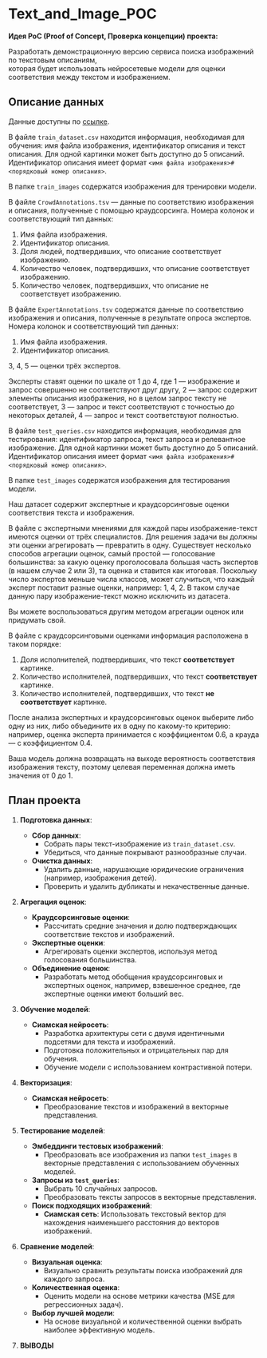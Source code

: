 # Text_and_Image_POC

**Идея PoC (Proof of Concept, Проверка концепции) проекта:**

Разработать демонстрационную версию сервиса поиска изображений по текстовым описаниям, \
которая будет использовать нейросетевые модели для оценки соответствия между текстом и изображением.

## Описание данных

Данные доступны по [ссылке](https://code.s3.yandex.net/datasets/dsplus_integrated_project_4.zip).

В файле `train_dataset.csv` находится информация, необходимая для обучения: имя файла изображения, идентификатор описания и текст описания. Для одной картинки может быть доступно до 5 описаний. Идентификатор описания имеет формат `<имя файла изображения>#<порядковый номер описания>`.

В папке `train_images` содержатся изображения для тренировки модели.

В файле `CrowdAnnotations.tsv` — данные по соответствию изображения и описания, полученные с помощью краудсорсинга. Номера колонок и соответствующий тип данных:

1. Имя файла изображения.
2. Идентификатор описания.
3. Доля людей, подтвердивших, что описание соответствует изображению.
4. Количество человек, подтвердивших, что описание соответствует изображению.
5. Количество человек, подтвердивших, что описание не соответствует изображению.

В файле `ExpertAnnotations.tsv` содержатся данные по соответствию изображения и описания, полученные в результате опроса экспертов. Номера колонок и соответствующий тип данных:

1. Имя файла изображения.
2. Идентификатор описания.

3, 4, 5 — оценки трёх экспертов.

Эксперты ставят оценки по шкале от 1 до 4, где 1 — изображение и запрос совершенно не соответствуют друг другу, 2 — запрос содержит элементы описания изображения, но в целом запрос тексту не соответствует, 3 — запрос и текст соответствуют с точностью до некоторых деталей, 4 — запрос и текст соответствуют полностью.

В файле `test_queries.csv` находится информация, необходимая для тестирования: идентификатор запроса, текст запроса и релевантное изображение. Для одной картинки может быть доступно до 5 описаний. Идентификатор описания имеет формат `<имя файла изображения>#<порядковый номер описания>`.

В папке `test_images` содержатся изображения для тестирования модели.


Наш датасет содержит экспертные и краудсорсинговые оценки соответствия текста и изображения.

В файле с экспертными мнениями для каждой пары изображение-текст имеются оценки от трёх специалистов. Для решения задачи вы должны эти оценки агрегировать — превратить в одну. Существует несколько способов агрегации оценок, самый простой — голосование большинства: за какую оценку проголосовала большая часть экспертов (в нашем случае 2 или 3), та оценка и ставится как итоговая. Поскольку число экспертов меньше числа классов, может случиться, что каждый эксперт поставит разные оценки, например: 1, 4, 2. В таком случае данную пару изображение-текст можно исключить из датасета.

Вы можете воспользоваться другим методом агрегации оценок или придумать свой.

В файле с краудсорсинговыми оценками информация расположена в таком порядке:

1. Доля исполнителей, подтвердивших, что текст **соответствует** картинке.
2. Количество исполнителей, подтвердивших, что текст **соответствует** картинке.
3. Количество исполнителей, подтвердивших, что текст **не соответствует** картинке.

После анализа экспертных и краудсорсинговых оценок выберите либо одну из них, либо объедините их в одну по какому-то критерию: например, оценка эксперта принимается с коэффициентом 0.6, а крауда — с коэффициентом 0.4.

Ваша модель должна возвращать на выходе вероятность соответствия изображения тексту, поэтому целевая переменная должна иметь значения от 0 до 1.

## План проекта

1. **Подготовка данных**:
   - **Сбор данных**:
     - Собрать пары текст-изображение из `train_dataset.csv`.
     - Убедиться, что данные покрывают разнообразные случаи.
   - **Очистка данных**:
     - Удалить данные, нарушающие юридические ограничения (например, изображения детей).
     - Проверить и удалить дубликаты и некачественные данные.

2. **Агрегация оценок**:
   - **Краудсорсинговые оценки**:
     - Рассчитать средние значения и долю подтверждающих соответствие текстов и изображений.
   - **Экспертные оценки**:
     - Агрегировать оценки экспертов, используя метод голосования большинства.
   - **Объединение оценок**:
     - Разработать метод обобщения краудсорсинговых и экспертных оценок, например, взвешенное среднее, где экспертные оценки имеют больший вес.

3. **Обучение моделей**:
   - **Сиамская нейросеть**:
     - Разработка архитектуры сети с двумя идентичными подсетями для текста и изображений.
     - Подготовка положительных и отрицательных пар для обучения.
     - Обучение модели с использованием контрастивной потери.

4. **Векторизация**:
   - **Сиамская нейросеть**:
     - Преобразование текстов и изображений в векторные представления.

5. **Тестирование моделей**:
   - **Эмбеддинги тестовых изображений**:
     - Преобразовать все изображения из папки `test_images` в векторные представления с использованием обученных моделей.
   - **Запросы из `test_queries`**:
     - Выбрать 10 случайных запросов.
     - Преобразовать тексты запросов в векторные представления.
   - **Поиск подходящих изображений**:
     - **Сиамская сеть**: Использовать текстовый вектор для нахождения наименьшего расстояния до векторов изображений.
6. **Сравнение моделей**:
   - **Визуальная оценка**:
     - Визуально сравнить результаты поиска изображений для каждого запроса.
   - **Количественная оценка**:
     - Оценить модели на основе метрики качества (MSE для регрессионных задач).
   - **Выбор лучшей модели**:
     - На основе визуальной и количественной оценки выбрать наиболее эффективную модель.

7. **ВЫВОДЫ**
